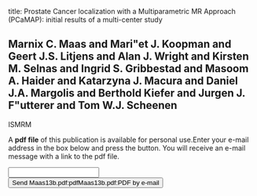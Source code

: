 title: Prostate Cancer localization with a Multiparametric MR Approach (PCaMAP): initial results of a multi-center study

## Marnix C. Maas and Mari"et J. Koopman and Geert J.S. Litjens and Alan J. Wright and Kirsten M. Selnas and Ingrid S. Gribbestad and Masoom A. Haider and Katarzyna J. Macura and Daniel J.A. Margolis and Berthold Kiefer and Jurgen J. F"utterer and Tom W.J. Scheenen
ISMRM

A <b>pdf file</b> of this publication is available for personal use.Enter your e-mail address in the box below and press the button. You will receive an e-mail message with a link to the pdf file.
<form action="sender.php">  <input type="text" name="email">  <input type="submit" value="Send Maas13b.pdf:pdfMaas13b.pdf:PDF by e-mail"></form>